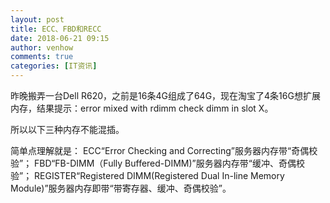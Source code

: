 ```yaml
---
layout: post
title: ECC、FBD和RECC
date: 2018-06-21 09:15
author: venhow
comments: true
categories: [IT资讯]
---
```

昨晚搬弄一台Dell R620，之前是16条4G组成了64G，现在淘宝了4条16G想扩展内存，结果提示：error mixed with rdimm check dimm in slot X。

所以以下三种内存不能混插。

简单点理解就是：
ECC“Error Checking and Correcting”服务器内存带“奇偶校验”；
FBD“FB-DIMM（Fully Buffered-DIMM)”服务器内存带“缓冲、奇偶校验”；
REGISTER“Registered DIMM(Registered Dual In-line Memory Module)”服务器内存即带“带寄存器、缓冲、奇偶校验”。
